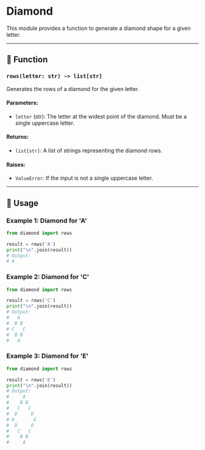 # Diamond

This module provides a function to generate a diamond shape for a given letter.

---

## 📝 Function

### `rows(letter: str) -> list[str]`
Generates the rows of a diamond for the given letter.

#### Parameters:
- `letter` (str): The letter at the widest point of the diamond. Must be a single uppercase letter.

#### Returns:
- `list[str]`: A list of strings representing the diamond rows.

#### Raises:
- `ValueError`: If the input is not a single uppercase letter.

---

## 🚀 Usage

### Example 1: Diamond for 'A'
```python
from diamond import rows

result = rows('A')
print("\n".join(result))
# Output:
# A
```

### Example 2: Diamond for 'C'
```python
from diamond import rows

result = rows('C')
print("\n".join(result))
# Output:
#   A  
#  B B 
# C   C
#  B B 
#   A
```

### Example 3: Diamond for 'E'
```python
from diamond import rows

result = rows('E')
print("\n".join(result))
# Output:
#     A    
#    B B   
#   C   C  
#  D     D 
# E       E
#  D     D 
#   C   C  
#    B B   
#     A